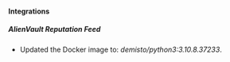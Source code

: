 #### Integrations
##### AlienVault Reputation Feed
- Updated the Docker image to: *demisto/python3:3.10.8.37233*.
